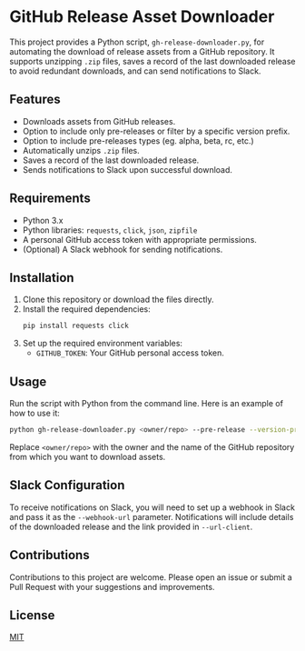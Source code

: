 # GitHub Release Asset Downloader

This project provides a Python script, `gh-release-downloader.py`, for automating the download of release assets from a GitHub repository. It supports unzipping `.zip` files, saves a record of the last downloaded release to avoid redundant downloads, and can send notifications to Slack.

## Features

- Downloads assets from GitHub releases.
- Option to include only pre-releases or filter by a specific version prefix.
- Option to include pre-releases types (eg. alpha, beta, rc, etc.)
- Automatically unzips `.zip` files.
- Saves a record of the last downloaded release.
- Sends notifications to Slack upon successful download.

## Requirements

- Python 3.x
- Python libraries: `requests`, `click`, `json`, `zipfile`
- A personal GitHub access token with appropriate permissions.
- (Optional) A Slack webhook for sending notifications.

## Installation

1. Clone this repository or download the files directly.
2. Install the required dependencies:
   ```bash
   pip install requests click
   ```
3. Set up the required environment variables:
   - `GITHUB_TOKEN`: Your GitHub personal access token.

## Usage

Run the script with Python from the command line. Here is an example of how to use it:

```bash
python gh-release-downloader.py <owner/repo> --pre-release --version-prefix "v1" --webhook-url "YOUR_SLACK_WEBHOOK_URL" --url-client "YOUR_CLIENT_URL" --output-dir "download_directory"
```

Replace `<owner/repo>` with the owner and the name of the GitHub repository from which you want to download assets.

## Slack Configuration

To receive notifications on Slack, you will need to set up a webhook in Slack and pass it as the `--webhook-url` parameter. Notifications will include details of the downloaded release and the link provided in `--url-client`.

## Contributions

Contributions to this project are welcome. Please open an issue or submit a Pull Request with your suggestions and improvements.

## License

[MIT](LICENSE)
